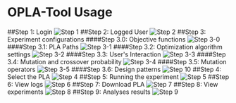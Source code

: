 # OPLA-Tool Usage
##Step 1: Login
![Step 1](https://raw.githubusercontent.com/SBSE-UEM/OPLA-Tool/willian/docs/usage/step-1.png)
##Step 2: Logged User
![Step 2](https://raw.githubusercontent.com/SBSE-UEM/OPLA-Tool/willian/docs/usage/step-2.png)
##Step 3: Experiment configurations
####Step 3.0: Objective functions
![Step 3-0](https://raw.githubusercontent.com/SBSE-UEM/OPLA-Tool/willian/docs/usage/step-3-0.png)
####Step 3.1: PLA Paths
![Step 3-1](https://raw.githubusercontent.com/SBSE-UEM/OPLA-Tool/willian/docs/usage/step-3-1.png)
####Step 3.2: Optimization algorithm settings
![Step 3-2](https://raw.githubusercontent.com/SBSE-UEM/OPLA-Tool/willian/docs/usage/step-3-2.png)
####Step 3.3: User's Interaction
![Step 3-3](https://raw.githubusercontent.com/SBSE-UEM/OPLA-Tool/willian/docs/usage/step-3-3.png)
####Step 3.4: Mutation and crossover probability
![Step 3-4](https://raw.githubusercontent.com/SBSE-UEM/OPLA-Tool/willian/docs/usage/step-3-4.png)
####Step 3.5: Mutation operators
![Step 3-5](https://raw.githubusercontent.com/SBSE-UEM/OPLA-Tool/willian/docs/usage/step-3-5.png)
####Step 3.6: Design patterns
![Step 10](https://raw.githubusercontent.com/SBSE-UEM/OPLA-Tool/willian/docs/usage/step-10.png)
##Step 4: Select the PLA
![Step 4](https://raw.githubusercontent.com/SBSE-UEM/OPLA-Tool/willian/docs/usage/step-4.png)
##Step 5: Running the experiment
![Step 5](https://raw.githubusercontent.com/SBSE-UEM/OPLA-Tool/willian/docs/usage/step-5.png)
##Step 6: View logs
![Step 6](https://raw.githubusercontent.com/SBSE-UEM/OPLA-Tool/willian/docs/usage/step-6.png)
##Step 7: Download PLA
![Step 7](https://raw.githubusercontent.com/SBSE-UEM/OPLA-Tool/willian/docs/usage/step-7.png)
##Step 8: View experiments
![Step 8](https://raw.githubusercontent.com/SBSE-UEM/OPLA-Tool/willian/docs/usage/step-8.png)
##Step 9: Analyses results
![Step 9](https://raw.githubusercontent.com/SBSE-UEM/OPLA-Tool/willian/docs/usage/step-9.png)